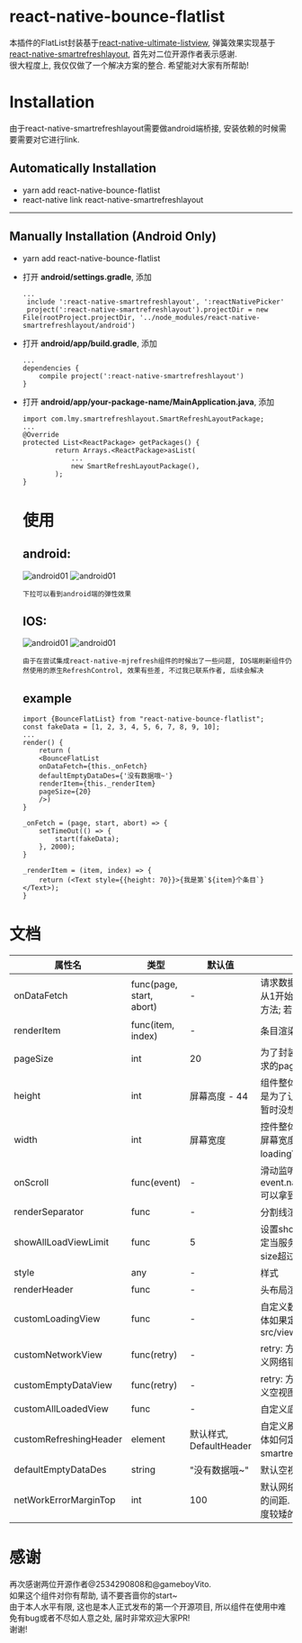 # react-native-bounce-flatlist
本插件的FlatList封装基于[react-native-ultimate-listview](https://github.com/gameboyVito/react-native-ultimate-listview), 弹簧效果实现基于[react-native-smartrefreshlayout](https://github.com/react-native-studio/react-native-SmartRefreshLayout/blob/master/README.md), 首先对二位开源作者表示感谢.
<br/>很大程度上, 我仅仅做了一个解决方案的整合. 希望能对大家有所帮助!

# Installation

由于react-native-smartrefreshlayout需要做android端桥接, 安装依赖的时候需要需要对它进行link.
## Automatically Installation
- yarn add react-native-bounce-flatlist
- react-native link react-native-smartrefreshlayout

----
## Manually Installation (Android Only)
- yarn add react-native-bounce-flatlist
- 打开 **android/settings.gradle**,  添加

   ```
   ...
	include ':react-native-smartrefreshlayout', ':reactNativePicker'
	project(':react-native-smartrefreshlayout').projectDir = new File(rootProject.projectDir, '../node_modules/react-native-smartrefreshlayout/android')
   ```
   
- 打开 **android/app/build.gradle**, 添加
	
	```
	...
   dependencies {
    	compile project(':react-native-smartrefreshlayout')
	}
   ```
- 打开 **android/app/your-package-name/MainApplication.java**, 添加
	
	```
	import com.lmy.smartrefreshlayout.SmartRefreshLayoutPackage;
	...
	@Override
	protected List<ReactPackage> getPackages() {
	    	return Arrays.<ReactPackage>asList(
				...
				new SmartRefreshLayoutPackage(),
	    	);
	}
	```
	
	# 使用
	
	## android:
	![android01](https://github.com/NikiLee2016/react-native-bounce-flatlist/blob/master/src/imageRes/capture/screen-shot01.jpg?raw=true)	![android01](https://github.com/NikiLee2016/react-native-bounce-flatlist/blob/master/src/imageRes/capture/screen-shot02.jpg?raw=true)
	
	`下拉可以看到android端的弹性效果`
	
	## IOS: 
	![android01](https://github.com/NikiLee2016/react-native-bounce-flatlist/blob/master/src/imageRes/capture/screen-shot03.jpg?raw=true)  ![android01](https://github.com/NikiLee2016/react-native-bounce-flatlist/blob/master/src/imageRes/capture/screen-shot04.jpg?raw=true)
		
	```
	由于在尝试集成react-native-mjrefresh组件的时候出了一些问题, IOS端刷新组件仍然使用的原生RefreshControl, 效果有些差, 不过我已联系作者, 后续会解决
	```
	
	## example
	
	```
	import {BounceFlatList} from "react-native-bounce-flatlist";
	const fakeData = [1, 2, 3, 4, 5, 6, 7, 8, 9, 10];
	...
	render() {
		return (
		<BounceFlatList
	    onDataFetch={this._onFetch}
	    defaultEmptyDataDes={'没有数据哦~'}
	    renderItem={this._renderItem}
	    pageSize={20}
		/>)
	}

	_onFetch = (page, start, abort) => {
		setTimeOut(() => {
			start(fakeData);
		}, 2000);
	}
	
	_renderItem = (item, index) => {
		return (<Text style={{height: 70}}>{我是第`${item}个条目`}</Text>);
	}

	```

# 文档
| 属性名              | 类型                   | 默认值               | 描述                                                                                               |
| ---------------------- | ------------------------ | ----------------------- | ---------------------------------------------------------------------------------------------------- |
| onDataFetch            | func(page, start, abort) | -                       | 请求数据回调方法. page为当前页码, 从1开始; 请求到数据之后, 调用start方法; 若请求失败, 调用abort方法. |
| renderItem             | func(item, index)        | -                       | 条目渲染函数.                                                                                  |
| pageSize               | int                      | 20                      | 为了封装得更彻底, 要求传入每次请求的pageSize                                        |
| height                 | int                      | 屏幕高度 - 44       | 组件整体高度. 给个大概值就行, 主要是为了让LoadingView居中显示, 我暂时没想到更优雅的解决方案. |
| width                  | int                      | 屏幕宽度            | 控件整体宽度. 如果控件的宽度小于屏幕宽度, 请务必指定width, 否则loadingView不会居中显示 |
| onScroll               | func(event)              | -                       | 滑动监听, 通过event.nativeEvent.contentOffset.y, 可以拿到y方向上的偏移量            |
| renderSeparator        | func                     | -                       | 分割线渲染                                                                                      |
| showAllLoadViewLimit   | func                     | 5                       | 设置showAllLoadViewLimit, 可以指定当服务器数据只有一页时, 数据size超过多少, 才显示 ''没有更多了'' |
| style                  | any                      | -                       | 样式                                                                                               |
| renderHeader           | func                     | -                       | 头布局渲染                                                                                      |
| customLoadingView      | func                     | -                       | 自定义数据加载时loadingView, 具体如果定义可参考src/view/LoadingView.js              |
| customNetworkView      | func(retry)              | -                       | retry: 方法, 调用重新发起请求; 自定义网络错误视图方法                           |
| customEmptyDataView    | func(retry)              | -                       | retry: 方法, 调用重新发起请求; 自定义空视图回调                                    |
| customAllLoadedView    | func                     | -                       | 自定义底部提示已全部加载视图                                                           |
| customRefreshingHeader | element                  | 默认样式, DefaultHeader | 自定义刷新列表时header的样式, 具体如何定义可以参照 react-native-smartrefreshlayout开发文档 |
| defaultEmptyDataDes    | string                   | "没有数据哦~"      | 默认空视图下, 文字描述                                                                     |
| netWorkErrorMarginTop  | int                      | 100                     | 默认网络错误视图中, 图片距离文字的间距. 主要是考虑到有时候列表高度较矮的情况, 视图显示会出现问题 |

# 感谢

再次感谢两位开源作者@2534290808和@gameboyVito.<br/> 
如果这个组件对你有帮助, 请不要吝啬你的start~<br/>
由于本人水平有限, 这也是本人正式发布的第一个开源项目, 所以组件在使用中难免有bug或者不尽如人意之处, 届时非常欢迎大家PR!<br/>
谢谢!





